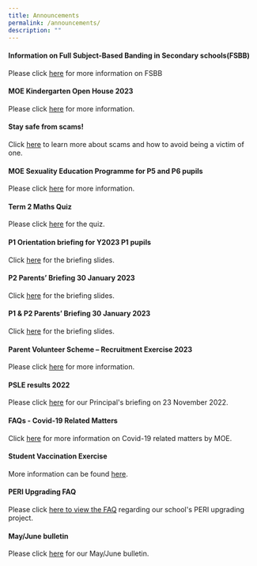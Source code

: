 ```yaml
---
title: Announcements
permalink: /announcements/
description: ""
---
```


#### **Information on Full Subject-Based Banding in Secondary schools(FSBB)**
Please click [here](/files/psle%20fsbb%20microsite%20and%20other%20resources.pdf) for more information on FSBB



#### **MOE Kindergarten Open House 2023**

Please click [here](/moe-kindergarten-at-gongshang/whats-happening) for more information.

#### **Stay safe from scams!**

Click [here](https://www.scamalert.sg/) to learn more about scams and how to avoid being a victim of one.

#### **MOE Sexuality Education Programme for P5 and P6 pupils**
Please click [here](https://www.gongshangpri.moe.edu.sg/our-gsps-experience/cce/programmes/sex-edu/) for more information.

#### **Term 2 Maths Quiz**

Please click [here](https://forms.gle/CScRqVeBwC5FnS8n8) for the quiz.

#### **P1 Orientation briefing for Y2023 P1 pupils**
Click [here](https://file.for.edu.sg/flb225.pdf) for the briefing slides.

#### **P2 Parents’ Briefing 30 January 2023**

Click [here](https://file.for.edu.sg/ruq4ky.pdf) for the briefing slides.

#### **P1 & P2 Parents’ Briefing 30 January 2023**

Click [here](https://file.for.edu.sg/vxaxbt.pdf) for the briefing slides.

#### **Parent Volunteer Scheme – Recruitment Exercise 2023**
Please click [here](https://www.gongshangpri.moe.edu.sg/useful-links/for-parents/parent-volunteer-scheme-recruitment-exercise/) for more information.

#### **PSLE results 2022**

Please click [here](/files/PSLE%20Results%202022_Principals%20Slides.pdf) for our Principal's briefing on 23 November 2022.

#### **FAQs - Covid-19 Related Matters**

Click [here](https://www.moe.gov.sg/faqs-covid-19-infection) for more information on Covid-19 related matters by MOE.

#### **Student Vaccination Exercise**
More information can be found [here](/useful-links/for-parents/covid-19).

#### **PERI Upgrading FAQ**

Please click [here to view the FAQ](/files/GSPS%20PERI%20Upgrading%20FAQ%20(dated%2013%20March%202020).pdf) regarding our school's PERI upgrading project.

#### **May/June bulletin**
Please click [here](/files/mayjune%202023%20bulletin.pdf) for our May/June bulletin.